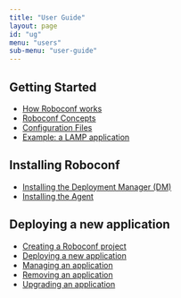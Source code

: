 ```yaml
---
title: "User Guide"
layout: page
id: "ug"
menu: "users"
sub-menu: "user-guide"
---
```


## Getting Started

* [How Roboconf works]()
* [Roboconf Concepts]()
* [Configuration Files]()
* [Example: a LAMP application]()

## Installing Roboconf

* [Installing the Deployment Manager (DM)]()
* [Installing the Agent]()

## Deploying a new application

* [Creating a Roboconf project]()
* [Deploying a new application]()
* [Managing an application]()
* [Removing an application]()
* [Upgrading an application]()
